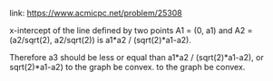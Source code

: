 link: https://www.acmicpc.net/problem/25308

x-intercept of the line defined by two points A1 = (0, a1) and A2 = (a2/sqrt(2), a2/sqrt(2)) is a1*a2 / (sqrt(2)*a1-a2).

Therefore a3 should be less or equal than a1*a2 / (sqrt(2)*a1-a2), or sqrt(2)*a1-a2) to the graph be convex.
 to the graph be convex.

